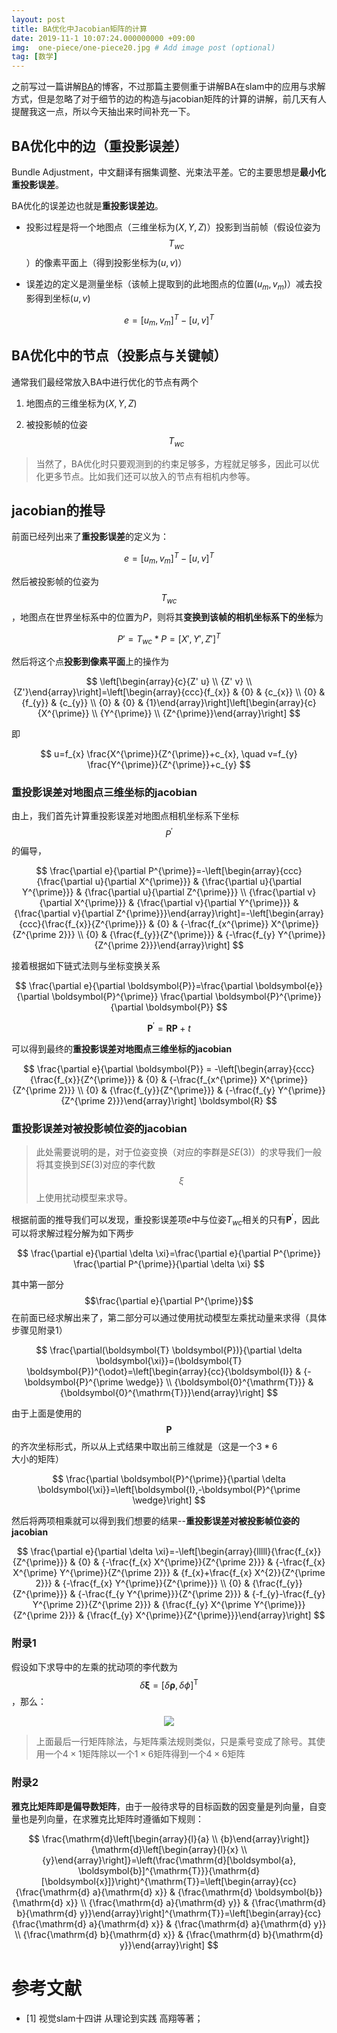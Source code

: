 ```yaml
---
layout: post
title: BA优化中Jacobian矩阵的计算
date: 2019-11-1 10:07:24.000000000 +09:00
img:  one-piece/one-piece20.jpg # Add image post (optional)
tag: [数学]
---
```


之前写过一篇讲解[BA](https://xhy3054.github.io/bundle-adjustment-solve/)的博客，不过那篇主要侧重于讲解BA在slam中的应用与求解方式，但是忽略了对于细节的边的构造与jacobian矩阵的计算的讲解，前几天有人提醒我这一点，所以今天抽出来时间补充一下。

## BA优化中的边（重投影误差）
Bundle Adjustment，中文翻译有捆集调整、光束法平差。它的主要思想是**最小化重投影误差**。

BA优化的误差边也就是**重投影误差边**。
- 投影过程是将一个地图点（三维坐标为$(X,Y,Z)$）投影到当前帧（假设位姿为$$T_{wc}$$）的像素平面上（得到投影坐标为$(u,v)$）

- 误差边的定义是测量坐标（该帧上提取到的此地图点的位置$(u_m,v_m)$）减去投影得到坐标$(u,v)$

$$ e = [u_m,v_m]^T - [u,v]^T $$

## BA优化中的节点（投影点与关键帧）
通常我们最经常放入BA中进行优化的节点有两个
1. 地图点的三维坐标为$(X,Y,Z)$

2. 被投影帧的位姿$$T_{wc}$$

> 当然了，BA优化时只要观测到的约束足够多，方程就足够多，因此可以优化更多节点。比如我们还可以放入的节点有相机内参等。

## jacobian的推导
前面已经列出来了**重投影误差**的定义为：

$$ e = [u_m,v_m]^T - [u,v]^T $$

然后被投影帧的位姿为$$T_{wc}$$，地图点在世界坐标系中的位置为$P$，则将其**变换到该帧的相机坐标系下的坐标**为

$$ P' = T_{wc} * P  = [X', Y', Z']^T$$

然后将这个点**投影到像素平面**上的操作为

$$ \left[\begin{array}{c}{Z' u} \\ {Z' v} \\ {Z'}\end{array}\right]=\left[\begin{array}{ccc}{f_{x}} & {0} & {c_{x}} \\ {0} & {f_{y}} & {c_{y}} \\ {0} & {0} & {1}\end{array}\right]\left[\begin{array}{c}{X^{\prime}} \\ {Y^{\prime}} \\ {Z^{\prime}}\end{array}\right] $$

即

$$
u=f_{x} \frac{X^{\prime}}{Z^{\prime}}+c_{x}, \quad v=f_{y} \frac{Y^{\prime}}{Z^{\prime}}+c_{y}
$$

### 重投影误差对地图点三维坐标的jacobian 
由上，我们首先计算重投影误差对地图点相机坐标系下坐标$$P^{\prime}$$的偏导，

$$
\frac{\partial e}{\partial P^{\prime}}=-\left[\begin{array}{ccc}{\frac{\partial u}{\partial X^{\prime}}} & {\frac{\partial u}{\partial Y^{\prime}}} & {\frac{\partial u}{\partial Z^{\prime}}} \\ {\frac{\partial v}{\partial X^{\prime}}} & {\frac{\partial v}{\partial Y^{\prime}}} & {\frac{\partial v}{\partial Z^{\prime}}}\end{array}\right]=-\left[\begin{array}{ccc}{\frac{f_{x}}{Z^{\prime}}} & {0} & {-\frac{f_{x^{\prime}} X^{\prime}}{Z^{\prime 2}}} \\ {0} & {\frac{f_{y}}{Z^{\prime}}} & {-\frac{f_{y} Y^{\prime}}{Z^{\prime 2}}}\end{array}\right]
$$

接着根据如下链式法则与坐标变换关系

$$
\frac{\partial e}{\partial \boldsymbol{P}}=\frac{\partial \boldsymbol{e}}{\partial \boldsymbol{P}^{\prime}} \frac{\partial \boldsymbol{P}^{\prime}}{\partial \boldsymbol{P}}
$$

$$
\boldsymbol{P}^{\prime} = \boldsymbol{R} \boldsymbol{P} + t
$$

可以得到最终的**重投影误差对地图点三维坐标的jacobian**

$$
\frac{\partial e}{\partial \boldsymbol{P}} = -\left[\begin{array}{ccc}{\frac{f_{x}}{Z^{\prime}}} & {0} & {-\frac{f_{x^{\prime}} X^{\prime}}{Z^{\prime 2}}} \\ {0} & {\frac{f_{y}}{Z^{\prime}}} & {-\frac{f_{y} Y^{\prime}}{Z^{\prime 2}}}\end{array}\right] \boldsymbol{R}
$$


### 重投影误差对被投影帧位姿的jacobian
> 此处需要说明的是，对于位姿变换（对应的李群是$SE(3)$）的求导我们一般将其变换到$SE(3)$对应的李代数$$\xi$$上使用扰动模型来求导。

根据前面的推导我们可以发现，重投影误差项$e$中与位姿$T_{wc}$相关的只有$\boldsymbol{P}^{\prime}$，因此可以将求解过程分解为如下两步

$$
\frac{\partial e}{\partial \delta \xi}=\frac{\partial e}{\partial P^{\prime}} \frac{\partial P^{\prime}}{\partial \delta \xi}
$$

其中第一部分$$\frac{\partial e}{\partial P^{\prime}}$$在前面已经求解出来了，第二部分可以通过使用扰动模型左乘扰动量来求得（具体步骤见附录1）

$$
\frac{\partial(\boldsymbol{T} \boldsymbol{P})}{\partial \delta \boldsymbol{\xi}}=(\boldsymbol{T} \boldsymbol{P})^{\odot}=\left[\begin{array}{cc}{\boldsymbol{I}} & {-\boldsymbol{P}^{\prime \wedge}} \\ {\boldsymbol{0}^{\mathrm{T}}} & {\boldsymbol{0}^{\mathrm{T}}}\end{array}\right]
$$

由于上面是使用的$$\boldsymbol{P}$$的齐次坐标形式，所以从上式结果中取出前三维就是（这是一个$3*6$大小的矩阵）

$$
\frac{\partial \boldsymbol{P}^{\prime}}{\partial \delta \boldsymbol{\xi}}=\left[\boldsymbol{I},-\boldsymbol{P}^{\prime \wedge}\right]
$$

然后将两项相乘就可以得到我们想要的结果--**重投影误差对被投影帧位姿的jacobian**

$$
\frac{\partial e}{\partial \delta \xi}=-\left[\begin{array}{lllll}{\frac{f_{x}}{Z^{\prime}}} & {0} & {-\frac{f_{x} X^{\prime}}{Z^{\prime 2}}} & {-\frac{f_{x} X^{\prime} Y^{\prime}}{Z^{\prime 2}}} & {f_{x}+\frac{f_{x} X^{2}}{Z^{\prime 2}}} & {-\frac{f_{x} Y^{\prime}}{Z^{\prime}}} \\ {0} & {\frac{f_{y}}{Z^{\prime}}} & {-\frac{f_{y Y^{\prime}}}{Z^{\prime 2}}} & {-f_{y}-\frac{f_{y} Y^{\prime 2}}{Z^{\prime 2}}} & {\frac{f_{y} X^{\prime Y^{\prime}}}{Z^{\prime 2}}} & {\frac{f_{y} X^{\prime}}{Z^{\prime}}}\end{array}\right]
$$

### 附录1
假设如下求导中的左乘的扰动项的李代数为$$\delta \boldsymbol{\xi}=[\delta \boldsymbol{\rho}, \delta \phi]^{\mathrm{T}}$$，那么：

<div style="text-align: center">
<img src="{{site.baseurl}}/assets/img/math/raodong.PNG"/>
</div>

> 上面最后一行矩阵除法，与矩阵乘法规则类似，只是乘号变成了除号。其使用一个$4×1$矩阵除以一个$1×6$矩阵得到一个$4×6$矩阵

### 附录2
**雅克比矩阵即是偏导数矩阵**，由于一般待求导的目标函数的因变量是列向量，自变量也是列向量，在求雅克比矩阵时遵循如下规则：

$$
\frac{\mathrm{d}\left[\begin{array}{l}{a} \\ {b}\end{array}\right]}{\mathrm{d}\left[\begin{array}{l}{x} \\ {y}\end{array}\right]}=\left(\frac{\mathrm{d}[\boldsymbol{a}, \boldsymbol{b}]^{\mathrm{T}}}{\mathrm{d}[\boldsymbol{x}]}\right)^{\mathrm{T}}=\left[\begin{array}{cc}{\frac{\mathrm{d} a}{\mathrm{d} x}} & {\frac{\mathrm{d} \boldsymbol{b}}{\mathrm{d} x}} \\ {\frac{\mathrm{d} a}{\mathrm{d} y}} & {\frac{\mathrm{d} b}{\mathrm{d} y}}\end{array}\right]^{\mathrm{T}}=\left[\begin{array}{cc}{\frac{\mathrm{d} a}{\mathrm{d} x}} & {\frac{\mathrm{d} a}{\mathrm{d} y}} \\ {\frac{\mathrm{d} b}{\mathrm{d} x}} & {\frac{\mathrm{d} b}{\mathrm{d} y}}\end{array}\right]
$$

# 参考文献
- [1] 视觉slam十四讲 从理论到实践 高翔等著；

 
